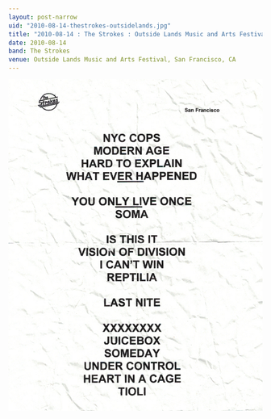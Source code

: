 ```yaml
---
layout: post-narrow
uid: "2010-08-14-thestrokes-outsidelands.jpg"
title: "2010-08-14 : The Strokes : Outside Lands Music and Arts Festival, San Francisco, CA"
date: 2010-08-14
band: The Strokes
venue: Outside Lands Music and Arts Festival, San Francisco, CA
---
```


<div class="showcase">
  <img src="/img/2010/08/20100814-TheStrokes-OutsideLands.jpg" alt="2010-08-14-thestrokes-outsidelands.jpg">
</div>
